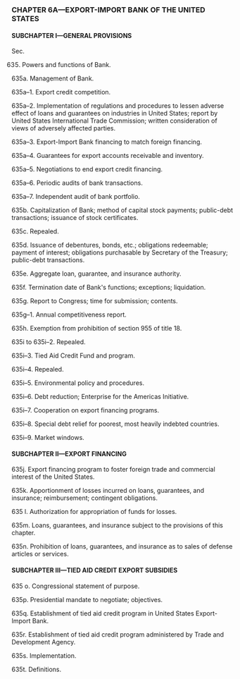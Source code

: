 ### **CHAPTER 6A—EXPORT-IMPORT BANK OF THE UNITED STATES** ###

#### SUBCHAPTER I—GENERAL PROVISIONS ####

Sec.

635. Powers and functions of Bank.

635a. Management of Bank.

635a–1. Export credit competition.

635a–2. Implementation of regulations and procedures to lessen adverse effect of loans and guarantees on industries in United States; report by United States International Trade Commission; written consideration of views of adversely affected parties.

635a–3. Export-Import Bank financing to match foreign financing.

635a–4. Guarantees for export accounts receivable and inventory.

635a–5. Negotiations to end export credit financing.

635a–6. Periodic audits of bank transactions.

635a–7. Independent audit of bank portfolio.

635b. Capitalization of Bank; method of capital stock payments; public-debt transactions; issuance of stock certificates.

635c. Repealed.

635d. Issuance of debentures, bonds, etc.; obligations redeemable; payment of interest; obligations purchasable by Secretary of the Treasury; public-debt transactions.

635e. Aggregate loan, guarantee, and insurance authority.

635f. Termination date of Bank's functions; exceptions; liquidation.

635g. Report to Congress; time for submission; contents.

635g–1. Annual competitiveness report.

635h. Exemption from prohibition of section 955 of title 18.

635i to 635i–2. Repealed.

635i–3. Tied Aid Credit Fund and program.

635i–4. Repealed.

635i–5. Environmental policy and procedures.

635i–6. Debt reduction; Enterprise for the Americas Initiative.

635i–7. Cooperation on export financing programs.

635i–8. Special debt relief for poorest, most heavily indebted countries.

635i–9. Market windows.

#### SUBCHAPTER II—EXPORT FINANCING ####

635j. Export financing program to foster foreign trade and commercial interest of the United States.

635k. Apportionment of losses incurred on loans, guarantees, and insurance; reimbursement; contingent obligations.

635 l. Authorization for appropriation of funds for losses.

635m. Loans, guarantees, and insurance subject to the provisions of this chapter.

635n. Prohibition of loans, guarantees, and insurance as to sales of defense articles or services.

#### SUBCHAPTER III—TIED AID CREDIT EXPORT SUBSIDIES ####

635 o. Congressional statement of purpose.

635p. Presidential mandate to negotiate; objectives.

635q. Establishment of tied aid credit program in United States Export-Import Bank.

635r. Establishment of tied aid credit program administered by Trade and Development Agency.

635s. Implementation.

635t. Definitions.